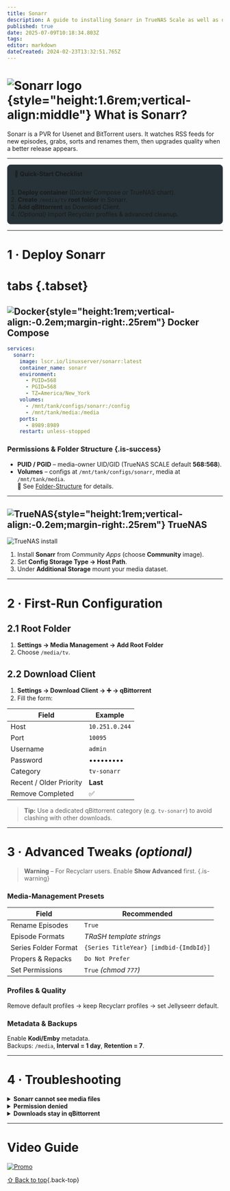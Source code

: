 ```yaml
---
title: Sonarr
description: A guide to installing Sonarr in TrueNAS Scale as well as docker via compose
published: true
date: 2025-07-09T10:18:34.803Z
tags: 
editor: markdown
dateCreated: 2024-02-23T13:32:51.765Z
---
```


# ![Sonarr logo](/sonarr.png){style="height:1.6rem;vertical-align\:middle"} What is Sonarr?

Sonarr is a PVR for Usenet and BitTorrent users. It watches RSS feeds for new episodes, grabs, sorts and renames them, then upgrades quality when a better release appears.

---

<details class="quickstart" open>
<summary><strong>🚀 Quick-Start Checklist</strong></summary>

1. **Deploy container** (Docker Compose *or* TrueNAS chart).
2. **Create** `/media/tv` **root folder** in Sonarr.
3. **Add qBittorrent** as Download Client.
4. *(Optional)* Import Recyclarr profiles & advanced cleanup.

</details>

---

# 1 · Deploy Sonarr

# tabs {.tabset}

## ![Docker](/docker.png){style="height:1rem;vertical-align:-0.2em;margin-right:.25rem"} Docker Compose

```yaml
services:
  sonarr:
    image: lscr.io/linuxserver/sonarr:latest
    container_name: sonarr
    environment:
      - PUID=568
      - PGID=568
      - TZ=America/New_York
    volumes:
      - /mnt/tank/configs/sonarr:/config
      - /mnt/tank/media:/media
    ports:
      - 8989:8989
    restart: unless-stopped
```

### Permissions & Folder Structure {.is-success}

* **PUID / PGID** – media-owner UID/GID (TrueNAS SCALE default **568:568**).
* **Volumes** – configs at `/mnt/tank/configs/sonarr`, media at `/mnt/tank/media`.<br>
  📌 See [Folder-Structure](/Folder-Structure) for details.

---

## ![TrueNAS](/truenas.png){style="height:1rem;vertical-align:-0.2em;margin-right:.25rem"} TrueNAS

![TrueNAS install](/screen_shot_2023-12-08_at_3.04.39_pm.png)

1. Install **Sonarr** from *Community Apps* (choose **Community** image).
2. Set **Config Storage Type → Host Path**.
3. Under **Additional Storage** mount your media dataset.

---

# 2 · First-Run Configuration

## 2.1 Root Folder

1. **Settings → Media Management → Add Root Folder**
2. Choose `/media/tv`.

## 2.2 Download Client

1. **Settings → Download Client → ➕ → qBittorrent**
2. Fill the form:

| Field                   | Example        |
| ----------------------- | -------------- |
| Host                    | `10.251.0.244` |
| Port                    | `10095`        |
| Username                | `admin`        |
| Password                | •••••••••      |
| Category                | `tv-sonarr`    |
| Recent / Older Priority | **Last**       |
| Remove Completed        | ✅              |

> **Tip:** Use a dedicated qBittorrent category (e.g. `tv-sonarr`) to avoid clashing with other downloads.

---

# 3 · Advanced Tweaks *(optional)*

> **Warning** – For Recyclarr users. Enable **Show Advanced** first. {.is-warning}

### Media-Management Presets

| Field                | Recommended                            |
| -------------------- | -------------------------------------- |
| Rename Episodes      | `True`                                 |
| Episode Formats      | *TRaSH template strings*               |
| Series Folder Format | `{Series TitleYear} [imdbid-{ImdbId}]` |
| Propers & Repacks    | `Do Not Prefer`                        |
| Set Permissions      | `True` *(chmod `777`)*                 |

### Profiles & Quality

Remove default profiles → keep Recyclarr profiles → set Jellyseerr default.

### Metadata & Backups

Enable **Kodi/Emby** metadata.<br>
Backups: `/media`, **Interval = 1 day**, **Retention = 7**.

---

# 4 · Troubleshooting

<details>
<summary><strong>Sonarr cannot see media files</strong></summary>

```bash
ls -lah /mnt/tank/media/tv
chown -R 568:568 /mnt/tank/media/tv
```

</details>

<details>
<summary><strong>Permission denied</strong></summary>

```bash
chmod -R 770 /mnt/tank/media/tv
```

</details>

<details>
<summary><strong>Downloads stay in qBittorrent</strong></summary>

* Verify **Download Client Path Mapping** matches container paths.
* Confirm Sonarr can access the completed-downloads directory.

</details>

---

# Video Guide

[![Promo](/2025-03-24-advanced-media-management-with-s-promo-card.png)](https://www.patreon.com/posts/advanced-media-124639393)

[⇧ Back to top](#what-is-sonarr){.back-top}

<!--  ░░░  Add to Administration → Theme → Custom Style / Script  ░░░  -->

<style>
/* Rounded collapsible quick-start */
details.quickstart{border-radius:8px;background:#263238;padding:0;overflow:hidden;border:1px solid #37474f}
details.quickstart>summary{padding:.75rem 1rem;font-weight:600;cursor:pointer;list-style:none;display:flex;align-items:center;gap:.4rem}

/* Section auto-numbering */
.v-main .contents{counter-reset:section}
.v-main .contents h2{font-size:1.4rem;font-weight:600;position:relative}
.v-main .contents h2::before{counter-increment:section;content:counter(section)" · ";color:#42a5f5;font-weight:700;margin-right:.25rem}
</style>

<script>
/* auto-expand details if anchor inside */
window.addEventListener("DOMContentLoaded",()=>{
  if(location.hash){const target=document.querySelector(location.hash);if(target){const d=target.closest("details");if(d)d.open=true;}}
});
</script>
